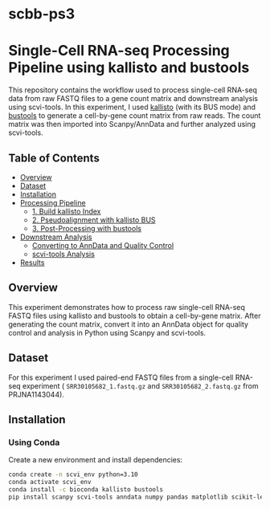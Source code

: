 # scbb-ps3
# Single-Cell RNA-seq Processing Pipeline using kallisto and bustools

This repository contains the workflow used to process single-cell RNA-seq data from raw FASTQ files to a gene count matrix and downstream analysis using scvi-tools. In this experiment, I used [kallisto](https://pachterlab.github.io/kallisto/) (with its BUS mode) and [bustools](https://bustools.github.io/) to generate a cell-by-gene count matrix from raw reads. The count matrix was then imported into Scanpy/AnnData and further analyzed using scvi-tools.

## Table of Contents

- [Overview](#overview)
- [Dataset](#dataset)
- [Installation](#installation)
- [Processing Pipeline](#processing-pipeline)
  - [1. Build kallisto Index](#1-build-kallisto-index)
  - [2. Pseudoalignment with kallisto BUS](#2-pseudoalignment-with-kallisto-bus)
  - [3. Post-Processing with bustools](#3-post-processing-with-bustools)
- [Downstream Analysis](#downstream-analysis)
  - [Converting to AnnData and Quality Control](#converting-to-anndata-and-quality-control)
  - [scvi-tools Analysis](#scvi-tools-analysis)
- [Results](#results)

## Overview

This experiment demonstrates how to process raw single-cell RNA-seq FASTQ files using kallisto and bustools to obtain a cell-by-gene matrix. After generating the count matrix, convert it into an AnnData object for quality control and analysis in Python using Scanpy and scvi-tools.

## Dataset

For this experiment I used paired-end FASTQ files from a single-cell RNA-seq experiment ( `SRR30105682_1.fastq.gz` and `SRR30105682_2.fastq.gz` from PRJNA1143044). 


## Installation

### Using Conda

Create a new environment and install dependencies:
```bash
conda create -n scvi_env python=3.10
conda activate scvi_env
conda install -c bioconda kallisto bustools
pip install scanpy scvi-tools anndata numpy pandas matplotlib scikit-learn
